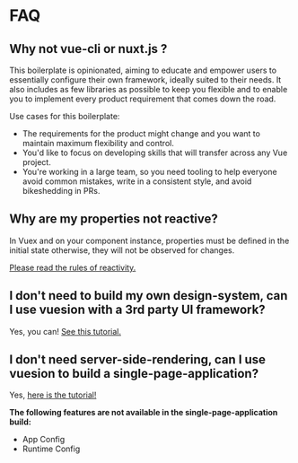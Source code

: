 # FAQ

## Why not vue-cli or nuxt.js ?

This boilerplate is opinionated, aiming to educate and empower users to essentially configure their own framework,
ideally suited to their needs. It also includes as few libraries as possible to keep you flexible and to enable you
to implement every product requirement that comes down the road.

Use cases for this boilerplate:

- The requirements for the product might change and you want to maintain maximum flexibility and control.
- You'd like to focus on developing skills that will transfer across any Vue project.
- You're working in a large team, so you need tooling to help everyone avoid common mistakes,
  write in a consistent style, and avoid bikeshedding in PRs.

## Why are my properties not reactive?

In Vuex and on your component instance, properties must be defined in the initial state otherwise, they will not be
observed for changes.

[Please read the rules of reactivity.](https://vuex.vuejs.org/guide/mutations.html#mutations-follow-vue-s-reactivity-rules)

## I don't need to build my own design-system, can I use vuesion with a 3rd party UI framework?

Yes, you can! [See this tutorial.](tutorials/third-party.md)

## I don't need server-side-rendering, can I use vuesion to build a single-page-application?

Yes, [here is the tutorial!](guide/deployment.md#static-single-page-application)

**The following features are not available in the single-page-application build:**

- App Config
- Runtime Config

